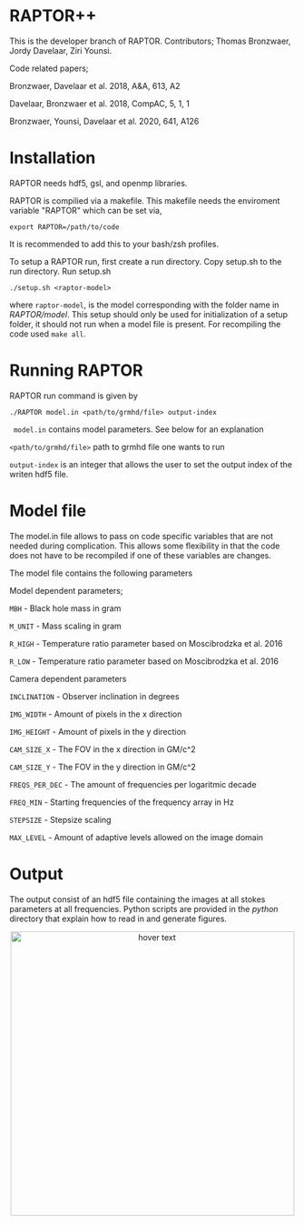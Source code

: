# RAPTOR++

This is the developer branch of RAPTOR.
Contributors; Thomas Bronzwaer, Jordy Davelaar, Ziri Younsi.

Code related papers;

Bronzwaer, Davelaar et al. 2018, A&A, 613, A2

Davelaar, Bronzwaer et al. 2018, CompAC, 5, 1, 1

Bronzwaer, Younsi, Davelaar et al. 2020, 641, A126

# Installation

RAPTOR needs hdf5, gsl, and openmp libraries.

RAPTOR is compilied via a makefile. This makefile needs the enviroment variable "RAPTOR" which can be set via,

```
export RAPTOR=/path/to/code
```

It is recommended to add this to your bash/zsh profiles.

To setup a RAPTOR run, first create a run directory. Copy setup.sh to the run directory. Run setup.sh


```
./setup.sh <raptor-model>
```

where ```raptor-model```, is the model corresponding with the folder name in *RAPTOR/model*. This setup should only be used for initialization of a setup folder, it should not run when a model file is present. For recompiling the code used ```make all```.   

# Running RAPTOR

RAPTOR run command is given by

```
./RAPTOR model.in <path/to/grmhd/file> output-index
```

```  model.in ```  contains model parameters. See below for an explanation

``` <path/to/grmhd/file> ``` path to grmhd file one wants to run

``` output-index ``` is an integer that allows the user to set the output index of the writen hdf5 file.

# Model file

The model.in file allows to pass on code specific variables that are not needed during complication. This allows some flexibility in that the code does not have to be recompiled if one of these variables are changes.

The model file contains the following parameters

Model dependent parameters;

```MBH``` - Black hole mass in gram

```M_UNIT``` - Mass scaling in gram

```R_HIGH``` - Temperature ratio parameter based on Moscibrodzka et al. 2016

```R_LOW``` - Temperature ratio parameter based on Moscibrodzka et al. 2016


Camera dependent parameters

```INCLINATION``` - Observer inclination in degrees

```IMG_WIDTH``` - Amount of pixels in the x direction

```IMG_HEIGHT``` - Amount of pixels in the y direction

```CAM_SIZE_X``` - The FOV in the x direction in GM/c^2

```CAM_SIZE_Y``` - The FOV in the y direction in GM/c^2

```FREQS_PER_DEC``` - The amount of frequencies per logaritmic decade

```FREQ_MIN``` - Starting frequencies of the frequency array in Hz

```STEPSIZE``` - Stepsize scaling

```MAX_LEVEL``` - Amount of adaptive levels allowed on the image domain

# Output

The output consist of an hdf5 file containing the images at all stokes parameters at all frequencies. Python scripts are provided in the *python* directory that explain how to read in and generate figures.

<p align="center">
  <img src="docs/output_example.png" width="500" title="hover text">
</p>
